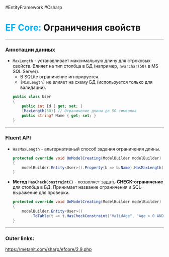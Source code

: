 #EntityFramework #Csharp 
# <font color="#00b0f0">EF Core:</font> Ограничения свойств

---
### **Аннотации данных**

- `MaxLength` - устанавливает максимальную длину для строковых свойств. Влияет на тип столбца в БД (например, `nvarchar(50)` в MS SQL Server).  
	- В SQLite ограничение игнорируется.  
	- `[MinLength]` не влияет на схему БД (используется только для валидации).  
	```csharp
	public class User
	{
	    public int Id { get; set; }
	    [MaxLength(50)] // Ограничение длины до 50 символов
	    public string? Name { get; set; }
	}
	```  

---
### **Fluent API**
- `HasMaxLength` - альтернативный способ задания ограничения длины.  
	```csharp
	protected override void OnModelCreating(ModelBuilder modelBuilder)
	{
	    modelBuilder.Entity<User>().Property(b => b.Name).HasMaxLength(50);
	}
	```  

- **Метод `HasCheckConstraint()`**  - позволяет задать **CHECK-ограничение** для столбца в БД. Принимает название ограничения и SQL-выражение для проверки.
	```csharp
	protected override void OnModelCreating(ModelBuilder modelBuilder)
	{
	    modelBuilder.Entity<User>()
	        .ToTable(t => t.HasCheckConstraint("ValidAge", "Age > 0 AND Age < 120"));
	}
	```  

---
### Outer links:
https://metanit.com/sharp/efcore/2.9.php